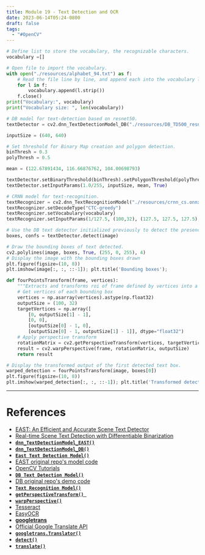 ```yaml
---
title: Module 19 - Text Detection and OCR
date: 2023-06-14T05:24-0800
draft: false
tags:
  - "#OpenCV"
---
```


```python
# Define list to store the vocabulary, the recognizable characters.
vocabulary =[]

# Open file to import the vocabulary.
with open("./resources/alphabet_94.txt") as f:
    # Read the file line by line, and append each into the vocabulary list.
    for l in f:
        vocabulary.append(l.strip())
    f.close()
print("Vocabulary:", vocabulary)
print("Vocabulary size: ", len(vocabulary))

# DB model for text-detection based on resnet50.
textDetector = cv2.dnn_TextDetectionModel_DB("./resources/DB_TD500_resnet50.onnx")

inputSize = (640, 640)

# Set threshold for Binary Map creation and polygon detection.
binThresh = 0.3
polyThresh = 0.5

mean = (122.67891434, 116.66876762, 104.00698793)

textDetector.setBinaryThreshold(binThresh).setPolygonThreshold(polyThresh)
textDetector.setInputParams(1.0/255, inputSize, mean, True)

# CRNN model for text-recognition.
textRecognizer = cv2.dnn_TextRecognitionModel("./resources/crnn_cs.onnx")
textRecognizer.setDecodeType("CTC-greedy")
textRecognizer.setVocabulary(vocabulary)
textRecognizer.setInputParams(1/127.5, (100,32), (127.5, 127.5, 127.5), True)

# Use the DB text detector initialized previously to detect the presence of text in the image.
boxes, confs = textDetector.detect(image)

# Draw the bounding boxes of text detected.
cv2.polylines(image, boxes, True, (255, 0, 255), 4)
# Display the image with the bounding boxes drawn
plt.figure(figsize=(10, 8))
plt.imshow(image[:, :, ::-1]); plt.title('Bounding boxes');

def fourPointsTransform(frame, vertices):
    """Extracts and transforms roi of frame defined by vertices into a rectangle."""
    # Get vertices of each bounding box 
    vertices = np.asarray(vertices).astype(np.float32)
    outputSize = (100, 32)
    targetVertices = np.array([
        [0, outputSize[1] - 1],
        [0, 0],
        [outputSize[0] - 1, 0],
        [outputSize[0] - 1, outputSize[1] - 1]], dtype="float32")
    # Apply perspective transform
    rotationMatrix = cv2.getPerspectiveTransform(vertices, targetVertices)
    result = cv2.warpPerspective(frame, rotationMatrix, outputSize)
    return result

# Display the transformed output of the first detected text box.
warped_detection = fourPointsTransform(image, boxes[0])
plt.figure(figsize=(10, 8))
plt.imshow(warped_detection[:, :, ::-1]); plt.title('Transformed detected text');
```


---
# References

- [EAST: An Efficient and Accurate Scene Text Detector](https://arxiv.org/pdf/1704.03155.pdf)
- [Real-time Scene Text Detection with Differentiable Binarization](https://arxiv.org/pdf/1911.08947.pdf)
- [**`dnn_TextDetectionModel_EAST()`**](https://docs.opencv.org/master/d8/ddc/classcv_1_1dnn_1_1TextDetectionModel__EAST.html)
- [**`dnn_TextDetectionModel_DB()`**](https://docs.opencv.org/master/db/d0f/classcv_1_1dnn_1_1TextDetectionModel__DB.html)
- [**`East Text Detection Model()`**](https://docs.opencv.org/master/d8/ddc/classcv_1_1dnn_1_1TextDetectionModel__EAST.html)
- [EAST original repo's model code](https://github.com/argman/EAST/blob/master/model.py)
- [OpenCV Tutorials](https://github.com/opencv/opencv/blob/master/doc/tutorials/dnn/dnn_text_spotting/dnn_text_spotting.markdown)
- [**`DB Text Detection Model()`**](https://docs.opencv.org/master/db/d0f/classcv_1_1dnn_1_1TextDetectionModel__DB.html)
- [DB original repo's demo code](https://github.com/MhLiao/DB/blob/master/demo.py)
- [**`Text Recognition Model()`**](https://docs.opencv.org/4.5.2/de/dee/classcv_1_1dnn_1_1TextRecognitionModel.html)
- [**`getPerspectiveTransform() `**](https://docs.opencv.org/4.5.2/da/d54/group__imgproc__transform.html#ga20f62aa3235d869c9956436c870893ae)
- [**`warpPerspective()`**](https://docs.opencv.org/4.5.2/da/d54/group__imgproc__transform.html#gaf73673a7e8e18ec6963e3774e6a94b87)
- [Tesseract](https://pypi.org/project/pytesseract)
- [EasyOCR](https://github.com/JaidedAI/EasyOCR)
- [**googletrans**](https://pypi.org/project/googletrans/) 
- [Official Google Translate API](https://cloud.google.com/translate)
- [**`googletrans.Translator()`**](https://py-googletrans.readthedocs.io/en/latest/#googletrans.Translator)
- [**`detect()`**](https://py-googletrans.readthedocs.io/en/latest/#googletrans.Translator.detect)
- [**`translate()`**](https://py-googletrans.readthedocs.io/en/latest/#googletrans.Translator.translate)
